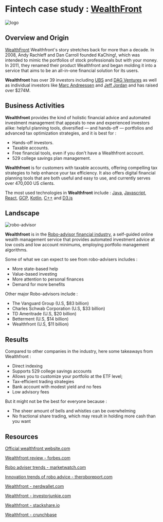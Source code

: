 # Fintech case study : [WealthFront](https://www.wealthfront.com/)

![logo](https://thumbor.forbes.com/thumbor/fit-in/900x300/https://www.forbes.com/advisor/wp-content/uploads/2021/10/small_logo.png)

## Overview and Origin


[WealthFront](https://www.wealthfront.com/) Wealthfront's story stretches back for more than a decade. In 2008, Andy Rachleff and Dan Carroll founded KaChing!, which was intended to mimic the portfolios of stock professionals but with your money. In 2011, they renamed their product Wealthfront and began molding it into a service that aims to be an all-in-one financial solution for its users.

**Wealthfront** has over 39 investors including [UBS](https://www.crunchbase.com/organization/ubs) and [DAG Ventures](https://www.crunchbase.com/organization/dag-ventures) as well as individual investors like [Marc Andreessen](https://en.wikipedia.org/wiki/Marc_Andreessen) and [Jeff Jordan](https://en.wikipedia.org/wiki/Jeff_Jordan_(venture_capitalist)) and has raised over $274M.

## Business Activities

**Wealthfront** provides the kind of holistic financial advice and automated investment management that appeals to new and experienced investors alike: helpful planning tools, diversified — and hands-off — portfolios and advanced tax optimization strategies, and it is best for :

* Hands-off investors.
* Taxable accounts.
* Free financial tools, even if you don't have a Wealthfront account.
* 529 college savings plan management.


**Wealthfront** is for customers with taxable accounts, offering compelling tax strategies to help enhance your tax efficiency. It also offers digital financial planning tools that are both useful and easy to use, and currently serves over 470,000 US clients.

The most used technologies in **Wealthfront** include : [Java](https://www.java.com/en/), [Javascript](https://www.javascript.com/), [React](https://reactjs.org/), [GCP](https://cloud.google.com/), [Kotlin](https://kotlinlang.org/), [C++](https://cplusplus.com/doc/tutorial/) and [D3.js](https://d3js.org/)

## Landscape

![robo-advisor](https://knowledge.wharton.upenn.edu/wp-content/uploads/2017/11/robo-adv.jpg)

**Wealthfront** is in the [Robo-advisor financial industry](https://www.investopedia.com/terms/r/roboadvisor-roboadviser.asp), a self-guided online wealth management service that provides automated investment advice at low costs and low account minimums, employing portfolio management algorithms.

Some of what we can expect to see from robo-advisers includes :
* More state-based help 
* Value-based investing 
* More attention to personal finances 
* Demand for more benefits 

Other major Robo-advisors include :
* The Vanguard Group (U.S,	$83 billion)
* Charles Schwab Corporation	(U.S,	$33 billion)
* TD Ameritrade	(U.S,	$20 billion)
* Betterment	(U.S,	$14 billion)
* Wealthfront	(U.S,	$11 billion)

## Results

Compared to other companies in the industry, here some takeaways from Wealthfront :
* Direct indexing
* Supports 529 college savings accounts
* Allows you to customize your portfolio at the ETF level;
* Tax-efficient trading strategies
* Bank account with modest yield and no fees
* Low advisory fees

But it might not be the best for everyone because :
* The sheer amount of bells and whistles can be overwhelming
* No fractional share trading, which may result in holding more cash than you want


## Resources
[Official wealthfront website.com](https://www.wealthfront.com/)

[Wealthfront review - forbes.com](https://www.forbes.com/advisor/investing/wealthfront-review-robo-advisor/)

[Robo adviser trends - marketwatch.com](https://www.marketwatch.com/story/4-robo-adviser-trends-in-2022-that-will-help-your-future-retirement-11639152269)

[Innovation trends of robo advice - theroboreport.com](https://www.theroboreport.com/blog/2020/06/innovation-trends-of-robo-advice/)

[Wealthfront - nerdwallet.com](https://www.nerdwallet.com/reviews/investing/advisors/wealthfront)

[Wealthfront - investorjunkie.com](https://investorjunkie.com/robo-advisors/betterment-vs-wealthfront/)

[Wealthfront - stackshare.io](https://stackshare.io/wealthfront/wealthfront)

[Wealthfront - crunchbase](https://www.crunchbase.com/organization/wealthfront)
